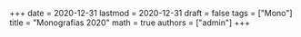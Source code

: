 +++
date      = 2020-12-31
lastmod   = 2020-12-31
draft     = false
tags      = ["Mono"]
title     = "Monografías 2020"
math      = true
authors = ["admin"]
+++
